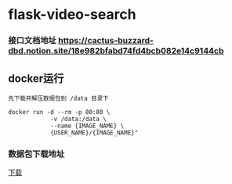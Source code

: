 # flask-video-search


### 接口文档地址 https://cactus-buzzard-dbd.notion.site/18e982bfabd74fd4bcb082e14c9144cb

## docker运行

~~~
先下载并解压数据包到 /data 目录下

docker run -d --rm -p 80:80 \
            -v /data:/data \
            --name {IMAGE_NAME} \
            {USER_NAME}/{IMAGE_NAME}"
~~~

### 数据包下载地址
[下载](https://github.com/larbing/flask-video-search/releases/tag/v1)
